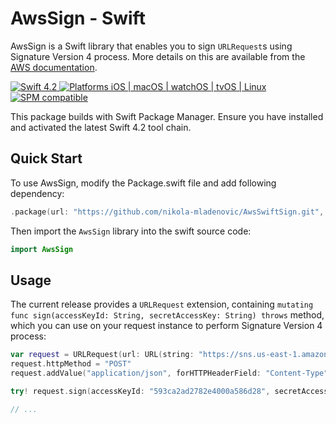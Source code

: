 # AwsSign - Swift

AwsSign is a Swift library that enables you to sign `URLRequest`s using Signature Version 4 process. More details on this are available from the [AWS documentation](http://docs.aws.amazon.com/general/latest/gr/signature-version-4.html).

<p>
    <a href="https://developer.apple.com/swift/" target="_blank">
        <img src="https://img.shields.io/badge/Swift-4.2-orange.svg?style=flat" alt="Swift 4.2">
    </a>
    <a href="https://developer.apple.com/swift/" target="_blank">
        <img src="https://img.shields.io/badge/Platforms-iOS%20%7C%20macOS%20%7C%20watchOS%20%7C%20tvOS%20%7C%20Linux-4E4E4E.svg?colorA=EF5138" alt="Platforms iOS | macOS | watchOS | tvOS | Linux">
    </a>
    <a href="https://github.com/apple/swift-package-manager" target="_blank">
        <img src="https://img.shields.io/badge/SPM-compatible-brightgreen.svg?style=flat&colorB=64A5DE" alt="SPM compatible">
    </a>
</p>

This package builds with Swift Package Manager. Ensure you have installed and activated the latest Swift 4.2 tool chain.

## Quick Start

To use AwsSign, modify the Package.swift file and add following dependency:

``` swift
.package(url: "https://github.com/nikola-mladenovic/AwsSwiftSign.git", .branch("master"))
```

Then import the `AwsSign` library into the swift source code:

``` swift
import AwsSign
```

## Usage

The current release provides a `URLRequest` extension, containing `mutating func sign(accessKeyId: String, secretAccessKey: String) throws` method, which you can use on your request instance to perform Signature Version 4 process:

``` swift
var request = URLRequest(url: URL(string: "https://sns.us-east-1.amazonaws.com?Action=Publish&Message=foo")!)
request.httpMethod = "POST"
request.addValue("application/json", forHTTPHeaderField: "Content-Type")

try! request.sign(accessKeyId: "593ca2ad2782e4000a586d28", secretAccessKey: "ASDI/YZZfLXLna3xEn7JTIJhyH/YZZfLXLna3xEn7JTIJhyH")

// ...
```